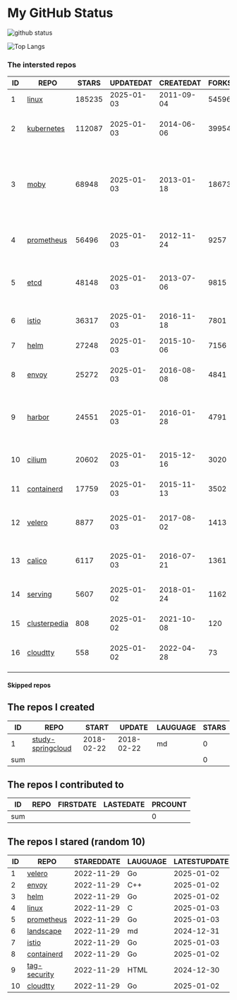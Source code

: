 # My GitHub Status

<img src="https://github-readme-stats-1.yihong0618.vercel.app/api?username=daoqingniu&show_icons=true&&&hide_title=true&count_private=true" alt="github status" />

![Top Langs](https://github-readme-stats-1.yihong0618.vercel.app/api/top-langs/?username=daoqingniu&layout=compact)

<!--START_SECTION:github_repos-->
### The intersted repos
| ID |                              REPO                               | STARS  | UPDATEDAT  | CREATEDAT  | FORKSCOUNT |                                                DESCRIPTIONS                                                |
|----|-----------------------------------------------------------------|--------|------------|------------|------------|------------------------------------------------------------------------------------------------------------|
|  1 | [linux](https://github.com/torvalds/linux)                      | 185235 | 2025-01-03 | 2011-09-04 |      54596 | Linux kernel source tree                                                                                   |
|  2 | [kubernetes](https://github.com/kubernetes/kubernetes)          | 112087 | 2025-01-03 | 2014-06-06 |      39954 | Production-Grade Container Scheduling and Management                                                       |
|  3 | [moby](https://github.com/moby/moby)                            |  68948 | 2025-01-03 | 2013-01-18 |      18673 | The Moby Project - a collaborative project for the container ecosystem to assemble container-based systems |
|  4 | [prometheus](https://github.com/prometheus/prometheus)          |  56496 | 2025-01-03 | 2012-11-24 |       9257 | The Prometheus monitoring system and time series database.                                                 |
|  5 | [etcd](https://github.com/etcd-io/etcd)                         |  48148 | 2025-01-03 | 2013-07-06 |       9815 | Distributed reliable key-value store for the most critical data of a distributed system                    |
|  6 | [istio](https://github.com/istio/istio)                         |  36317 | 2025-01-03 | 2016-11-18 |       7801 | Connect, secure, control, and observe services.                                                            |
|  7 | [helm](https://github.com/helm/helm)                            |  27248 | 2025-01-03 | 2015-10-06 |       7156 | The Kubernetes Package Manager                                                                             |
|  8 | [envoy](https://github.com/envoyproxy/envoy)                    |  25272 | 2025-01-03 | 2016-08-08 |       4841 | Cloud-native high-performance edge/middle/service proxy                                                    |
|  9 | [harbor](https://github.com/goharbor/harbor)                    |  24551 | 2025-01-03 | 2016-01-28 |       4791 | An open source trusted cloud native registry project that stores, signs, and scans content.                |
| 10 | [cilium](https://github.com/cilium/cilium)                      |  20602 | 2025-01-03 | 2015-12-16 |       3020 | eBPF-based Networking, Security, and Observability                                                         |
| 11 | [containerd](https://github.com/containerd/containerd)          |  17759 | 2025-01-03 | 2015-11-13 |       3502 | An open and reliable container runtime                                                                     |
| 12 | [velero](https://github.com/vmware-tanzu/velero)                |   8877 | 2025-01-03 | 2017-08-02 |       1413 | Backup and migrate Kubernetes applications and their persistent volumes                                    |
| 13 | [calico](https://github.com/projectcalico/calico)               |   6117 | 2025-01-03 | 2016-07-21 |       1361 | Cloud native networking and network security                                                               |
| 14 | [serving](https://github.com/knative/serving)                   |   5607 | 2025-01-02 | 2018-01-24 |       1162 | Kubernetes-based, scale-to-zero, request-driven compute                                                    |
| 15 | [clusterpedia](https://github.com/clusterpedia-io/clusterpedia) |    808 | 2025-01-02 | 2021-10-08 |        120 | The Encyclopedia of Kubernetes clusters                                                                    |
| 16 | [cloudtty](https://github.com/cloudtty/cloudtty)                |    558 | 2025-01-02 | 2022-04-28 |         73 | A Friendly Kubernetes CloudShell (Web Terminal) !                                                          |



#### Skipped repos
<!--END_SECTION:github_repos-->

<!--START_SECTION:my_github-->
## The repos I created
| ID  |                                 REPO                                 |   START    |   UPDATE   | LAUGUAGE | STARS |
|-----|----------------------------------------------------------------------|------------|------------|----------|-------|
|   1 | [study-springcloud](https://github.com/daoqingniu/study-springcloud) | 2018-02-22 | 2018-02-22 | md       |     0 |
| sum |                                                                      |            |            |          |     0 |

## The repos I contributed to
| ID  | REPO | FIRSTDATE | LASTEDATE | PRCOUNT |
|-----|------|-----------|-----------|---------|
| sum |      |           |           |       0 |

## The repos I stared (random 10)
| ID |                          REPO                          | STAREDDATE | LAUGUAGE | LATESTUPDATE |
|----|--------------------------------------------------------|------------|----------|--------------|
|  1 | [velero](https://github.com/vmware-tanzu/velero)       | 2022-11-29 | Go       | 2025-01-02   |
|  2 | [envoy](https://github.com/envoyproxy/envoy)           | 2022-11-29 | C++      | 2025-01-02   |
|  3 | [helm](https://github.com/helm/helm)                   | 2022-11-29 | Go       | 2025-01-02   |
|  4 | [linux](https://github.com/torvalds/linux)             | 2022-11-29 | C        | 2025-01-03   |
|  5 | [prometheus](https://github.com/prometheus/prometheus) | 2022-11-29 | Go       | 2025-01-03   |
|  6 | [landscape](https://github.com/cncf/landscape)         | 2022-11-29 | md       | 2024-12-31   |
|  7 | [istio](https://github.com/istio/istio)                | 2022-11-29 | Go       | 2025-01-03   |
|  8 | [containerd](https://github.com/containerd/containerd) | 2022-11-29 | Go       | 2025-01-02   |
|  9 | [tag-security](https://github.com/cncf/tag-security)   | 2022-11-29 | HTML     | 2024-12-30   |
| 10 | [cloudtty](https://github.com/cloudtty/cloudtty)       | 2022-11-29 | Go       | 2025-01-02   |

<!--END_SECTION:my_github-->
